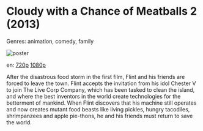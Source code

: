 # Cloudy with a Chance of Meatballs 2 (2013)

Genres: animation, comedy, family

![poster](http://image.tmdb.org/t/p/w500/oZjluB568NJVtRrny4rpeApGuNi.jpg)

en:
  [720p](magnet:?xt=urn:btih:A74FC04F85EB8A697BE82FEB0687EDF83E88802D&tr=udp://glotorrents.pw:6969/announce&tr=udp://tracker.opentrackr.org:1337/announce&tr=udp://torrent.gresille.org:80/announce&tr=udp://tracker.openbittorrent.com:80&tr=udp://tracker.coppersurfer.tk:6969&tr=udp://tracker.leechers-paradise.org:6969&tr=udp://p4p.arenabg.ch:1337&tr=udp://tracker.internetwarriors.net:1337)
  [1080p](magnet:?xt=urn:btih:0DC67F870DF40EC329534CB9D68E77D206062B1B&tr=udp://glotorrents.pw:6969/announce&tr=udp://tracker.opentrackr.org:1337/announce&tr=udp://torrent.gresille.org:80/announce&tr=udp://tracker.openbittorrent.com:80&tr=udp://tracker.coppersurfer.tk:6969&tr=udp://tracker.leechers-paradise.org:6969&tr=udp://p4p.arenabg.ch:1337&tr=udp://tracker.internetwarriors.net:1337)
  


After the disastrous food storm in the first film, Flint and his friends are forced to leave the town. Flint accepts the invitation from his idol Chester V to join The Live Corp Company, which has been tasked to clean the island, and where the best inventors in the world create technologies for the betterment of mankind. When Flint discovers that his machine still operates and now creates mutant food beasts like living pickles, hungry tacodiles, shrimpanzees and apple pie-thons, he and his friends must return to save the world.